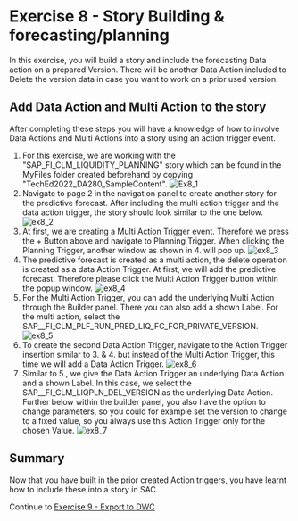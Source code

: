 # Exercise 8 - Story Building & forecasting/planning
In this exercise, you will build a story and include the forecasting Data action on a prepared Version. There will be another Data Action included to Delete the version data in case you want to work on a prior used version.

## Add Data Action and Multi Action to the story

After completing these steps you will have a knowledge of how to involve Data Actions and Multi Actions into a story using an action trigger event.

1.	For this exercise, we are working with the "SAP_FI_CLM_LIQUIDITY_PLANNING" story which can be found in the MyFiles folder created beforehand by copying "TechEd2022_DA280_SampleContent". 
![Ex8_1](https://user-images.githubusercontent.com/112930664/197132153-11371e97-0ce1-403f-9528-cc845b7d1217.png)
2.	Navigate to page 2 in the navigation panel to create another story for the predictive forecast. After including the multi action trigger and the data action trigger, the story should look similar to the one below.
![ex8_2](https://user-images.githubusercontent.com/112930664/197132155-2f714d97-e6c3-4f5e-b771-7b51a3c2089a.png)
3. At first, we are creating a Multi Action Trigger event. Therefore we press the + Button above and navigate to Planning Trigger. When clicking the Planning Trigger, another window as shown in 4. will pop up.
![ex8_3](https://user-images.githubusercontent.com/112930664/197132158-d7b919f0-38a4-4597-8d91-89933381e1c3.png)
4. The predictive forecast is created as a multi action, the delete operation is created as a data Action Trigger. At first, we will add the predictive forecast. Therefore please click the Multi Action Trigger button within the popup window. 
![ex8_4](https://user-images.githubusercontent.com/112930664/197132160-4979846c-f3fa-40ef-9d57-f69ff7c9dceb.png)
5. For the Multi Action Trigger, you can add the underlying Multi Action through the Builder panel. There you can also add a shown Label.
For the multi action, select the SAP__FI_CLM_PLF_RUN_PRED_LIQ_FC_FOR_PRIVATE_VERSION.
![ex8_5](https://user-images.githubusercontent.com/112930664/197132148-c9f94641-211a-46b8-9a21-dae29a3ba2c3.png)
6. To create the second Data Action Trigger, navigate to the Action Trigger insertion similar to 3. & 4. but instead of the Multi Action Trigger, this time we will add a Data Action Trigger.
![ex8_6](https://user-images.githubusercontent.com/112930664/197132150-d1e7e66d-5b82-48f0-a18e-8b052a55aefd.png)
7. Similar to 5., we give the Data Action Trigger an underlying Data Action and a shown Label. In this case, we select the SAP__FI_CLM_LIQPLN_DEL_VERSION as the underlying Data Action. Further below within the builder panel, you also have the option to change parameters, so you could for example set the version to change to a fixed value, so you always use this Action Trigger only for the chosen Value. 
![ex8_7](https://user-images.githubusercontent.com/112930664/197132151-98ed35c9-e6c3-4f99-94ad-4f07047f12b7.png)
## Summary

Now that you have built in the prior created Action triggers, you have learnt how to include these into a story in SAC.

Continue to [Exercise 9 - Export to DWC](../9_Export_to_DWC/README.md)
